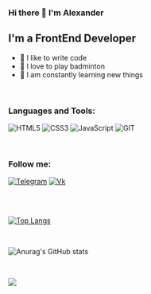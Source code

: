 ### Hi there 👋 I'm Alexander


## I'm a FrontEnd Developer
- 💪 I like to write code
- 🎉 I love to play badminton
- 🥅 I am constantly learning new things

<br />

### Languages and Tools:

![HTML5](https://img.shields.io/badge/-HTML5-000?&logo=HTML5)
![CSS3](https://img.shields.io/badge/-CSS3-000?&logo=CSS3)
![JavaScript](https://img.shields.io/badge/-JavaScript-000?&logo=JavaScript)
![GIT](https://img.shields.io/badge/-GIT-000?&logo=GIT)
<!-- ![React](https://img.shields.io/badge/-React-000?&logo=React)
![Node.js](https://img.shields.io/badge/-Node.js-000?&logo=node.js)
![Express.js](https://img.shields.io/badge/-Express-000?logo=express)
![WEBPACK](https://img.shields.io/badge/-WEBPACK-000?&logo=WEBPACK) -->
<br />

### Follow me:

[![Telegram](https://img.shields.io/badge/-Telegram-7BB2D7)](https://t.me/Takeyourenergy)
[![Vk](https://img.shields.io/badge/-Vkontakte-5751C8)](https://vk.com/takeyourenergy)

<br />
<br />

[![Top Langs](https://github-readme-stats.vercel.app/api/top-langs/?username=TakeYourEnergy&layout=compact&theme=cobalt)](https://github.com/anuraghazra/github-readme-stats)


<br />

![Anurag's GitHub stats](https://github-readme-stats.vercel.app/api?username=TakeYourEnergy&hide=contribs,prs&theme=cobalt)

<br />

![](https://www.codewars.com/users/TakeYourEnergy/badges/large)


<!-- ### Connect with me: -->

<!-- BLOG-POST-LIST:END -->
